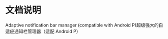 #                                               文档说明
 Adaptive notification bar manager (compatible with Android P)超级强大的自适应通知栏管理器（适配 Android P）
